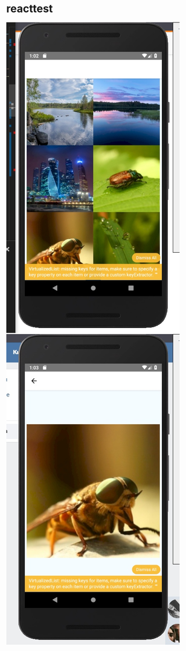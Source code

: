 # reacttest
![Пример](https://raw.githubusercontent.com/Kirysha/reacttest/master/SL2fg0UE2ew.jpg)
![Пример](https://raw.githubusercontent.com/Kirysha/reacttest/master/i2bGY8ApfCs.jpg)
